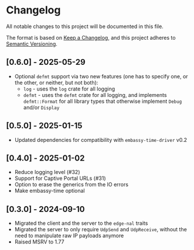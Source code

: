 # Changelog

All notable changes to this project will be documented in this file.

The format is based on [Keep a Changelog](https://keepachangelog.com/en/1.0.0/),
and this project adheres to [Semantic Versioning](https://semver.org/spec/v2.0.0.html).

## [0.6.0] - 2025-05-29
* Optional `defmt` support via two new features (one has to specify one, or the other, or neither, but not both):
  * `log` - uses the `log` crate for all logging
  * `defmt` - uses the `defmt` crate for all logging, and implements `defmt::Format` for all library types that otherwise implement `Debug` and/or `Display`

## [0.5.0] - 2025-01-15
* Updated dependencies for compatibility with `embassy-time-driver` v0.2

## [0.4.0] - 2025-01-02
* Reduce logging level (#32)
* Support for Captive Portal URLs (#31)
* Option to erase the generics from the IO errors
* Make embassy-time optional

## [0.3.0] - 2024-09-10
* Migrated the client and the server to the `edge-nal` traits
* Migrated the server to only require `UdpSend` and `UdpReceive`, without the need to manipulate raw IP payloads anymore
* Raised MSRV to 1.77
